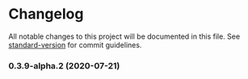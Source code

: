 # Changelog

All notable changes to this project will be documented in this file. See [standard-version](https://github.com/conventional-changelog/standard-version) for commit guidelines.

### 0.3.9-alpha.2 (2020-07-21)

